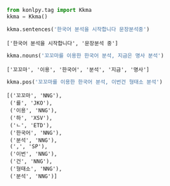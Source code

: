 ```python
from konlpy.tag import Kkma
kkma = Kkma()

kkma.sentences('한국어 분석을 시작합니다 문장분석중')
```




    ['한국어 분석을 시작합니다', '문장분석 중']




```python
kkma.nouns('꼬꼬마를 이용한 한국어 분석, 지금은 명사 분석')
```




    ['꼬꼬마', '이용', '한국어', '분석', '지금', '명사']




```python
kkma.pos('꼬꼬마를 이용한 한국어 분석, 이번건 형태소 분석')
```




    [('꼬꼬마', 'NNG'),
     ('를', 'JKO'),
     ('이용', 'NNG'),
     ('하', 'XSV'),
     ('ㄴ', 'ETD'),
     ('한국어', 'NNG'),
     ('분석', 'NNG'),
     (',', 'SP'),
     ('이번', 'NNG'),
     ('건', 'NNG'),
     ('형태소', 'NNG'),
     ('분석', 'NNG')]




```python

```
